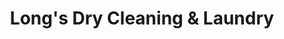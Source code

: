 ---
title: "Long's Dry Cleaning & Laundry"
url: /charlotte/longs-dry-cleaning-und-laundry/
shop: Wäscherei
---